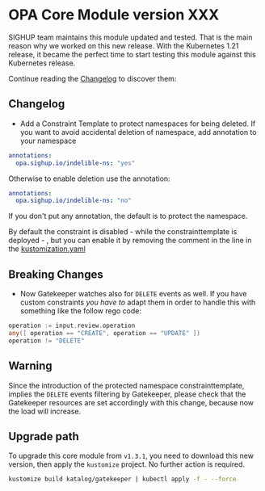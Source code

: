 # OPA Core Module version XXX

SIGHUP team maintains this module updated and tested. That is the main reason why we worked on this new release.
With the Kubernetes 1.21 release, it became the perfect time to start testing this module against this Kubernetes
release.

Continue reading the [Changelog](#changelog) to discover them:

## Changelog

- Add a Constraint Template to protect namespaces for being deleted. If you want to avoid accidental deletion of namespace, add annotation to your namespace
```yaml
annotations:
  opa.sighup.io/indelible-ns: "yes"
```

Otherwise to enable deletion use the annotation:

```yaml
annotations:
  opa.sighup.io/indelible-ns: "no"
```
If you don't put any annotation, the default is to protect the namespace.

By default the constraint is disabled - while the constrainttemplate is deployed - , but you can enable it by removing the comment in the line in the [kustomization.yaml](../../katalog/gatekeeper/rules/constraints/kustomization.yaml)

## Breaking Changes

- Now Gatekeeper watches also for `DELETE` events as well. If you have custom constraints *you have to* adapt them in order to handle this with something like the follow rego code:

```go
operation := input.review.operation
any([ operation == "CREATE", operation == "UPDATE" ])
operation != "DELETE"
```


## Warning

Since the introduction of the protected namespace constrainttemplate, implies the `DELETE` events filtering by Gatekeeper, please check that the Gatekeeper resources are set accordingly with this change, because now the load will increase.

## Upgrade path

To upgrade this core module from `v1.3.1`, you need to download this new version, then apply the
`kustomize` project. No further action is required.

```bash
kustomize build katalog/gatekeeper | kubectl apply -f - --force
```
